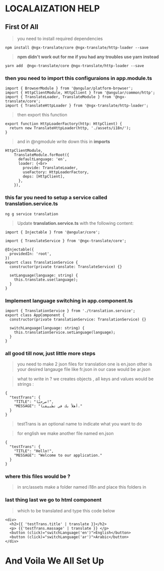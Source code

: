 # LOCALAIZATION HELP

## First Of All 

> you need to install required dependencies

` npm install @ngx-translate/core @ngx-translate/http-loader --save `

> **npm didn't work out for me if you had any troubles use yarn instead**

`yarn add  @ngx-translate/core @ngx-translate/http-loader --save`

### then you need to import this configuraions in **app.module.ts**
    
    
    import { BrowserModule } from '@angular/platform-browser';
    import { HttpClientModule, HttpClient } from '@angular/common/http';
    import { TranslateLoader, TranslateModule } from '@ngx-translate/core';
    import { TranslateHttpLoader } from '@ngx-translate/http-loader';
    

> then export this function 


    export function HttpLoaderFactory(http: HttpClient) {
      return new TranslateHttpLoader(http, './assets/i18n/');
    }


> and in @ngmodule write down this in **imports**


 
    HttpClientModule, 
        TranslateModule.forRoot({ 
          defaultLanguage: 'en',
          loader: {<br>
            provide: TranslateLoader,
            useFactory: HttpLoaderFactory,
            deps: [HttpClient],
          },
        }),
     


### this far you need to setup a service called translation.service.ts
`ng g service translation`

> Update **translation.service.ts** with the following content:

    import { Injectable } from '@angular/core';
    
    import { TranslateService } from '@ngx-translate/core';
    
    @Injectable({
      providedIn: 'root',
    })
    export class TranslationService {
      constructor(private translate: TranslateService) {}
    
      setLanguage(language: string) {
        this.translate.use(language);
      }
    } 

###  Implement language switching in **app.component.ts**
  
    import { TranslationService } from './translation.service';
    export class AppComponent {
      constructor(private translationService: TranslationService) {}
    
      switchLanguage(language: string) {
        this.translationService.setLanguage(language);
      }
    } 


### all good till now, just little more steps
> you need to make 2 json files for translation one is en.json other is your desired langauge file like fr.json in our case would be ar.json

> what to write in ? we creates objects , all keys and values would be strings :



    {
      "testTrans": {
        "TITLE": "مرحبًا!",
        "MESSAGE": "أهلاً بك في تطبيقنا."
      }
    } 


> testTrans is an optional name to indicate what you want to do 

> for english we make another file named en.json

    
    {
      "testTrans": {
        "TITLE": "Hello!",
        "MESSAGE": "Welcome to our application."
      }
    }


### where this files would be ?
> in src/assets make a folder named i18n and place this folders in


### last thing last we go to html component
> which to be translated and type this code below

    <div>
      <h2>{{ 'testTrans.title' | translate }}</h2>
      <p> {{'testTrans.massage' | translate }} </p>
      <button (click)="switchLanguage('en')">English</button>
      <button (click)="switchLanguage('ar')">Arabic</button>
    </div>


# And Voila We All Set Up
